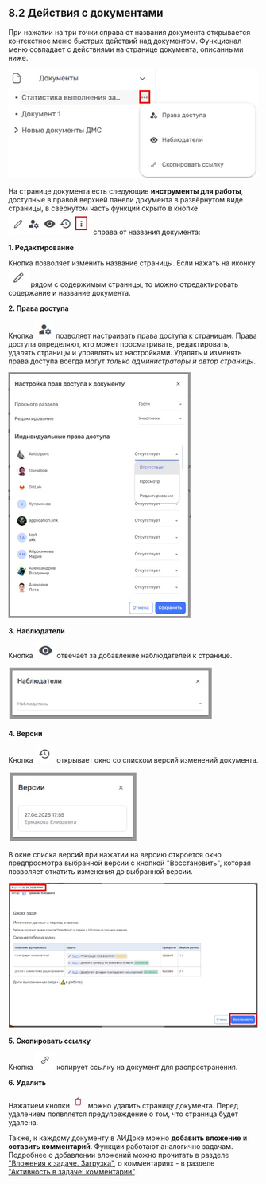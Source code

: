 ## 8.2 Действия с документами 

При нажатии на три точки справа от названия документа открывается контекстное меню быстрых действий над документом. Функционал меню совпадает с действиями на странице документа, описанными ниже.

![aidoc_menu](/imgs/aidoc_menu.jpg)

На странице документа есть следующие **инструменты для работы**, доступные в правой верхней панели документа в развёрнутом виде страницы, в свёрнутом часть функций скрыто в кнопке![aidoc_actions](/imgs/aidoc_actions.jpg) справа от названия документа:

**1. Редактирование** 

Кнопка позволяет изменить название страницы. Если нажать на иконку ![aidoc_edit](/imgs/aidoc_edit.jpg) рядом с содержимым страницы, то можно отредактировать содержание и название документа.

**2. Права доступа**

Кнопка ![aidoc_rights_button](/imgs/aidoc_rights_button.jpg) позволяет настраивать права доступа к страницам. Права доступа определяют, кто может просматривать, редактировать, удалять страницы и управлять их настройками. Удалять и изменять права доступа всегда могут *только администраторы и автор страницы*. 

![aidoc_rights](/imgs/aidoc_rights.jpg)

**3. Наблюдатели**

Кнопка ![aidoc_viewers](/imgs/aidoc_viewers.jpg) отвечает за добавление наблюдателей к странице. 

![aidoc_viewers_list](/imgs/aidoc_viewers_list.jpg)


**4. Версии**

Кнопка ![aidoc_versions](/imgs/aidoc_versions.jpg) открывает окно со списком версий изменений документа.

![aidoc_versions_list](/imgs/aidoc_versions_list.jpg)

В окне списка версий при нажатии на версию откроется окно предпросмотра выбранной версии с кнопкой "Восстановить", которая позволяет откатить изменения до выбранной версии.

![aidoc_restore_version](/imgs/aidoc_restore_version.jpg)

**5. Скопировать ссылку**

Кнопка ![aidoc_link](/imgs/aidoc_link.jpg) копирует ссылку на документ для распространения. 

**6. Удалить**

Нажатием кнопки ![удалить](/imgs/удалить.jpg) можно удалить страницу документа. Перед удалением появляется предупреждение о том, что страница будет удалена.

Также, к каждому документу в АИДоке можно **добавить вложение** и **оставить комментарий**. Функции работают аналогично задачам. Подробнее о добавлении вложений можно прочитать в разделе ["Вложения к задаче. Загрузка"](../../6_task/6.2_task_page/6.2.2_attachments/6.2.2_attachments.md), о комментариях - в разделе ["Активность в задаче: комментарии"](../../6_task/6.2_task_page/6.2.3_task_activity/6.2.3.1_comments/6.2.3.1_comments.md). 
